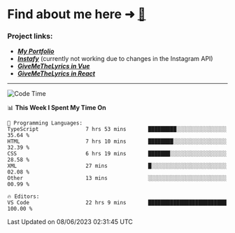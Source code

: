# Find about me here ➜ [🧑](https://pauabella.dev)

### Project links:
- ***[My Portfolio](https://pauabella.dev)***
- ***[Instafy](https://instafy.me)*** (currently not working due to changes in the Instagram API)
- ***[GiveMeTheLyrics in Vue](https://lyrics.pauabella.dev)***
- ***[GiveMeTheLyrics in React](https://pauabella.dev/GiveMeTheLyrics)***

---
<!--START_SECTION:waka-->
![Code Time](http://img.shields.io/badge/Code%20Time-2%2C211%20hrs%2053%20mins-blue)

📊 **This Week I Spent My Time On** 

```text
💬 Programming Languages: 
TypeScript               7 hrs 53 mins       █████████░░░░░░░░░░░░░░░░   35.64 % 
HTML                     7 hrs 10 mins       ████████░░░░░░░░░░░░░░░░░   32.39 % 
CSS                      6 hrs 19 mins       ███████░░░░░░░░░░░░░░░░░░   28.58 % 
XML                      27 mins             █░░░░░░░░░░░░░░░░░░░░░░░░   02.08 % 
Other                    13 mins             ░░░░░░░░░░░░░░░░░░░░░░░░░   00.99 % 

🔥 Editors: 
VS Code                  22 hrs 9 mins       █████████████████████████   100.00 % 
```


 Last Updated on 08/06/2023 02:31:45 UTC
<!--END_SECTION:waka-->
